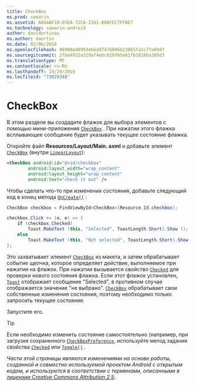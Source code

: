 ```yaml
---
title: CheckBox
ms.prod: xamarin
ms.assetid: A884AF10-D5EA-72CA-2301-B80CEC7FFBE7
ms.technology: xamarin-android
author: davidortinau
ms.author: daortin
ms.date: 02/06/2018
ms.openlocfilehash: 06908ad8993eb6d47476006b23865fa1c7fe694f
ms.sourcegitcommit: 2fbe4932a319af4ebc829f65eb1fb1816ba305d3
ms.translationtype: MT
ms.contentlocale: ru-RU
ms.lasthandoff: 10/29/2019
ms.locfileid: "73029348"
---
```

# <a name="checkbox"></a>CheckBox

В этом разделе вы создадите флажок для выбора элементов с помощью мини-приложения [`CheckBox`](xref:Android.Widget.CheckBox) . При нажатии этого флажка всплывающее сообщение будет указывать текущее состояние флажка.

Откройте файл **Resources/Layout/Main. axml** и добавьте элемент [`CheckBox`](xref:Android.Widget.CheckBox) (внутри [`LinearLayout`](xref:Android.Widget.LinearLayout)):

```xml
<CheckBox android:id="@+id/checkbox"
        android:layout_width="wrap_content"
        android:layout_height="wrap_content"
        android:text="check it out" />
```

Чтобы сделать что-то при изменении состояния, добавьте следующий код в конец метода [`OnCreate()`](xref:Android.App.Activity.OnCreate*) :

```csharp
CheckBox checkbox = FindViewById<CheckBox>(Resource.Id.checkbox);

checkbox.Click += (o, e) => {
    if (checkbox.Checked)
        Toast.MakeText (this, "Selected", ToastLength.Short).Show ();
    else
        Toast.MakeText (this, "Not selected", ToastLength.Short).Show ();
};
```

Это захватывает элемент [`CheckBox`](xref:Android.Widget.CheckBox) из макета, а затем обрабатывает событие щелчка, которое определяет действие, выполняемое при нажатии на флажок. При нажатии вызывается свойство [`Checked`](xref:Android.Widget.CompoundButton.Checked) для проверки нового состояния флажка. Если этот флажок установлен, [`Toast`](xref:Android.Widget.Toast) отображает сообщение "Selected", в противном случае отображается значение "не выбрано". [`CheckBox`](xref:Android.Widget.CheckBox) обрабатывает свои собственные изменения состояния, поэтому необходимо только запросить текущее состояние.

Запустите его.

> [!TIP]
> Если необходимо изменить состояние самостоятельно (например, при загрузке сохраненного [`CheckBoxPreference`](xref:Android.Preferences.CheckBoxPreference), используйте метод задания свойства [`Checked`](xref:Android.Widget.CompoundButton.Checked) или [`Toggle()`](xref:Android.Widget.CompoundButton.Toggle) .

*Части этой страницы являются изменениями на основе работы, созданной и совместно используемой проектом Android с открытым кодом, и используются в соответствии с терминами, описанными в* [*лицензии Creative Commons Attribution 2,5*](https://creativecommons.org/licenses/by/2.5/).
